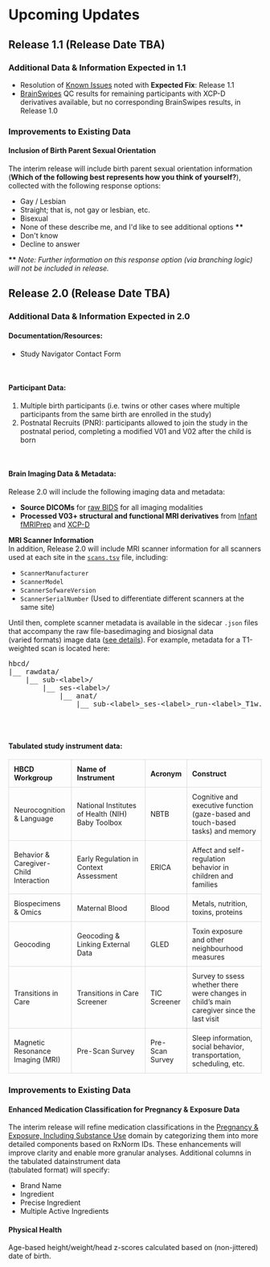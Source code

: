 # Upcoming Updates

## Release 1.1 (Release Date TBA)

### Additional Data & Information Expected in 1.1

 - Resolution of [Known Issues](knownissues.md) noted with **Expected Fix**: Release 1.1
 - [BrainSwipes](../instruments/mri/qc.md#brainswipes) QC results for remaining participants with XCP-D derivatives available, but no corresponding BrainSwipes results, in Release 1.0

### Improvements to Existing Data

#### Inclusion of Birth Parent Sexual Orientation

The interim release will include birth parent sexual orientation information (**Which of the following best represents how you think of yourself?**), collected with the following response options:

- Gay / Lesbian
- Straight; that is, not gay or lesbian, etc.
- Bisexual
- None of these describe me, and I'd like to see additional options <span class="blue-text"><b>**</b></span>
- Don't know
- Decline to answer

<span class="blue-text"><b>**</b></span> <span><i>Note: Further information on this response option (via branching logic) will not be included in release.</i></span>

## Release 2.0 (Release Date TBA)

### Additional Data & Information Expected in 2.0

#### Documentation/Resources:

*   Study Navigator Contact Form <p>&nbsp;</p>

#### Participant Data:

1. Multiple birth participants (i.e. twins or other cases where multiple participants from the same birth are enrolled in the study)
1. Postnatal Recruits (PNR): participants allowed to join the study in the postnatal period, completing a modified V01 and V02 after the child is born <p>&nbsp;</p>


#### Brain Imaging Data & Metadata:

Release 2.0 will include the following imaging data and metadata:

- **Source DICOMs** for [raw BIDS](../datacuration/rawbids.md) for all imaging modalities
- **Processed V03+ structural and functional MRI derivatives** from [Infant fMRIPrep](../datacuration/derivatives.md/#infant-fmriprep-nibabies) and [XCP-D](../datacuration/derivatives.md/#xcp-d-xcp_d) 

**MRI Scanner Information**   
In addition, Release 2.0 will include MRI scanner information for all scanners used at each site in the [`scans.tsv`](../datacuration/rawbids.md#participant-session-scan-level-data) file, including: 

  * `ScannerManufacturer`
  * `ScannerModel`
  * `ScannerSofwareVersion`
  * `ScannerSerialNumber` (Used to differentiate different scanners at the same site)

Until then, complete scanner metadata is available in the sidecar `.json` files that accompany the raw <span class="tooltip">file-based<span class="tooltiptext">imaging and biosignal data<br>(varied formats)</span></span> image data ([see details](../datacuration/rawbids.md)). For example, metadata for a T1-weighted scan is located here:

<pre class="folder-tree">
hbcd/
|__ rawdata/ 
    |__ sub-<span class="label">&lt;label&gt;</span>/
        |__ ses-<span class="label">&lt;label&gt;</span>/
            |__ anat/
                |__ sub-<span class="label">&lt;label&gt;</span>_ses-<span class="label">&lt;label&gt;</span>_run-<span class="label">&lt;label&gt;</span>_T1w.json

</pre>
<br>

#### Tabulated study instrument data:

<table style="width: 100%; border-collapse: collapse; table-layout: fixed; font-size: 14px;">
  <thead>
    <tr>
      <th style="width: 25%; border: 1px solid #ddd; padding: 10px; text-align: left; word-wrap: break-word; white-space: normal; font-size: 14px;">HBCD Workgroup</th>
      <th style="width: 30%; border: 1px solid #ddd; padding: 10px; text-align: left; word-wrap: break-word; white-space: normal; font-size: 14px;">Name of Instrument</th>
      <th style="width: 15%; border: 1px solid #ddd; padding: 10px; text-align: left; word-wrap: break-word; white-space: normal; font-size: 14px;">Acronym</th>
      <th style="width: 30%; border: 1px solid #ddd; padding: 10px; text-align: left; word-wrap: break-word; white-space: normal; font-size: 14px;">Construct</th>
    </tr>
  </thead>
  <tbody>
    <tr>
      <td style="border: 1px solid #ddd; padding: 10px; word-wrap: break-word; white-space: normal;">Neurocognition & Language</td>
      <td style="border: 1px solid #ddd; padding: 10px; word-wrap: break-word; white-space: normal;">National Institutes of Health (NIH) Baby Toolbox</td>
      <td style="border: 1px solid #ddd; padding: 10px; word-wrap: break-word; white-space: normal;">NBTB</td>
      <td style="border: 1px solid #ddd; padding: 10px; word-wrap: break-word; white-space: normal;">Cognitive and executive function (gaze-based and touch-based tasks) and memory</td>
    </tr>
    <tr>
      <td style="border: 1px solid #ddd; padding: 10px; word-wrap: break-word; white-space: normal;">Behavior & Caregiver-Child Interaction</td>
      <td style="border: 1px solid #ddd; padding: 10px; word-wrap: break-word; white-space: normal;">Early Regulation in Context Assessment</td>
      <td style="border: 1px solid #ddd; padding: 10px; word-wrap: break-word; white-space: normal;">ERICA</td>
      <td style="border: 1px solid #ddd; padding: 10px; word-wrap: break-word; white-space: normal;">Affect and self-regulation behavior in children and families</td>
    </tr>
    <tr>
      <td style="border: 1px solid #ddd; padding: 10px; word-wrap: break-word; white-space: normal;">Biospecimens & Omics</td>
      <td style="border: 1px solid #ddd; padding: 10px; word-wrap: break-word; white-space: normal;">Maternal Blood</td>
      <td style="border: 1px solid #ddd; padding: 10px; word-wrap: break-word; white-space: normal;">Blood</td>
      <td style="border: 1px solid #ddd; padding: 10px; word-wrap: break-word; white-space: normal;">Metals, nutrition, toxins, proteins</td>
    </tr>
    <tr>
      <td style="border: 1px solid #ddd; padding: 10px; word-wrap: break-word; white-space: normal;">Geocoding</td>
      <td style="border: 1px solid #ddd; padding: 10px; word-wrap: break-word; white-space: normal;">Geocoding & Linking External Data</td>
      <td style="border: 1px solid #ddd; padding: 10px; word-wrap: break-word; white-space: normal;">GLED</td>
      <td style="border: 1px solid #ddd; padding: 10px; word-wrap: break-word; white-space: normal;">Toxin exposure and other neighbourhood measures</td>
    </tr>
    <tr>
      <td style="border: 1px solid #ddd; padding: 10px; word-wrap: break-word; white-space: normal;">Transitions in Care</td>
      <td style="border: 1px solid #ddd; padding: 10px; word-wrap: break-word; white-space: normal;">Transitions in Care Screener</td>
      <td style="border: 1px solid #ddd; padding: 10px; word-wrap: break-word; white-space: normal;">TIC Screener</td>
      <td style="border: 1px solid #ddd; padding: 10px; word-wrap: break-word; white-space: normal;">Survey to ssess whether there were changes in child’s main caregiver since the last visit</td>
    </tr>
    <tr>
      <td style="border: 1px solid #ddd; padding: 10px; word-wrap: break-word; white-space: normal;">Magnetic Resonance Imaging (MRI)</td>
      <td style="border: 1px solid #ddd; padding: 10px; word-wrap: break-word; white-space: normal;">Pre-Scan Survey</td>
      <td style="border: 1px solid #ddd; padding: 10px; word-wrap: break-word; white-space: normal;">Pre-Scan Survey</td>
      <td style="border: 1px solid #ddd; padding: 10px; word-wrap: break-word; white-space: normal;">Sleep information, social behavior, transportation, scheduling, etc.</td>
    </tr>
  </tbody>
</table>


### Improvements to Existing Data

#### Enhanced Medication Classification for Pregnancy & Exposure Data  
The interim release will refine medication classifications in the [Pregnancy & Exposure, Including Substance Use](../instruments/index.md#pregexp) domain by categorizing them into more detailed components based on RxNorm IDs. These enhancements will improve clarity and enable more granular analyses. Additional columns in the <span class="tooltip">tabulated data<span class="tooltiptext">instrument data<br>(tabulated format)</span></span> will specify:

- Brand Name
- Ingredient
- Precise Ingredient
- Multiple Active Ingredients

#### Physical Health 

Age-based height/weight/head z-scores calculated based on (non-jittered) date of birth.